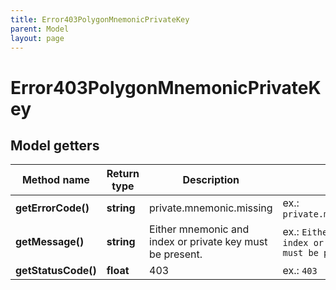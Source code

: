 ```yaml
---
title: Error403PolygonMnemonicPrivateKey
parent: Model
layout: page
---
```


# Error403PolygonMnemonicPrivateKey

## Model getters

Method name | Return type | Description | Notes
------------ | ------------- | ------------- | -------------
**getErrorCode()** | **string** | private.mnemonic.missing | ex.: `private.mnemonic.missing`
**getMessage()** | **string** | Either mnemonic and index or private key must be present. | ex.: `Either mnemonic and index or private key must be present.`
**getStatusCode()** | **float** | 403 | ex.: `403`

